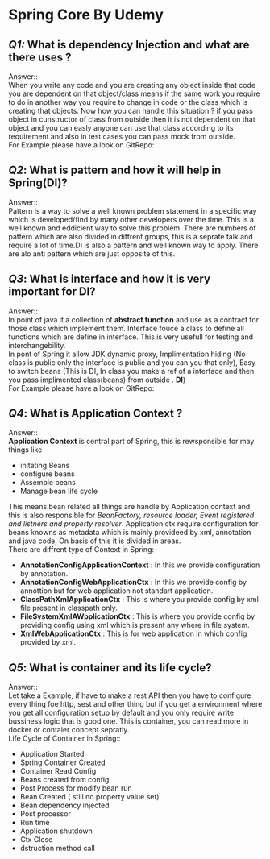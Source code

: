# __Spring Core By Udemy__  

## _Q1:_ What is dependency Injection and what are there uses ?  
Answer::  
When you write any code and you are creating any object inside that code you are dependent on that object/class means if the same work you require to do in another way you require to change in code or
the class which is creating that objects. Now how you can handle this situation ? if you pass object in cunstructor of class from outside then it is not dependent on that object and you can easly anyone
can use that class according to its requirement and also in test cases you can pass mock from outside.  
For Example please have a look on GitRepo:


## _Q2_: What is pattern and how it will help in Spring(DI)?    
Answer::  
Pattern is a way to solve a well known problem statement in a specific way which is developed/find by many other developers over the time. This is a well known and eddicient way to solve this problem.
There are numbers of pattern which are also divided in diffrent groups, this is a seprate talk and require a lot of time.DI is also a pattern and well known way to apply. There are alo anti pattern which are just opposite of this.  

## _Q3_: What is interface and how it is very important for DI? 
Answer::  
In point of java it a collection of __abstract function__ and use as a contract for those class which implement them. Interface fouce a class to define all functions which are define in interface.
This is very usefull for testing and interchangebility.   
In pont of Spring it allow JDK dynamic proxy, Implimentation hiding (No class is public only the interface is public and you can you that only), Easy to switch beans (This is DI, In class you make a ref
of a interface and then you pass implimented class(beans) from outside . __DI__)   
For Example please have a look on GitRepo:  

## _Q4_: What is Application Context ?  
Answer::  
__Application Context__ is central part of Spring, this is rewsponsible for may things like   
* initating Beans  
* configure beans  
* Assemble beans  
* Manage bean life cycle  

This means bean related all things are handle by Application context and this is also responsible for _BeanFactory, resource loader, Event registered and listners and property resolver_.  Application ctx
require configuration for beans knowns as metadata which is mainly provideed by xml, annotation and java code, On basis of this it is divided in areas.  
There are diffrent type of Context in Spring:-  

* __AnnotationConfigApplicationContext__ : In this we provide configuration by annotation.  
* __AnnotationConfigWebApplicationCtx__ : In this we provide config by annottion but for web application not standart application.  
* __ClassPathXmlApplicationCtx__ : This is where you provide config by xml file present in classpath only.  
* __FileSystemXmlAWpplicationCtx__ : This is where you provide config by providing config using xml which is present any where in file system.  
* __XmlWebApplicationCtx__ : This is for web application in which config provided by xml.  


## _Q5_: What is container and its life cycle?  
Answer::  
Let take a Example, if have to make a rest API then you have to configure every thing foe http, sest and other thing but if you get a environment where you get all configuration setup by default and 
you only require write bussiness logic that is good one. This is container, you can read more in docker or contaier concept sepratly.  
Life Cycle of Container in Spring::  
* Application Started  
* Spring Container Created  
* Container Read Config  
* Beans created from config  
* Post Process for modify bean run  
* Bean Created ( still no property value set)  
* Bean dependency injected  
* Post processor  
* Run time  
* Application shutdown  
* Ctx Close  
* dstruction method call  


